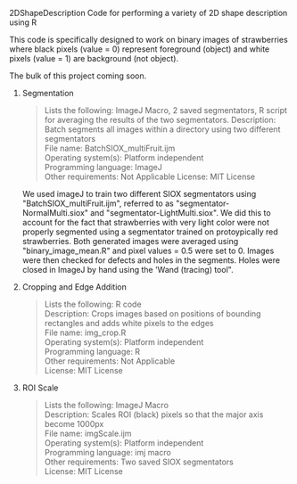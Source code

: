 2DShapeDescription
Code for performing a variety of 2D shape description using R

This code is specifically designed to work on binary images of strawberries where black pixels (value = 0) represent foreground (object) and white pixels (value = 1) are background (not object).

The bulk of this project coming soon.

1. Segmentation  
    >Lists the following: ImageJ Macro, 2 saved segmentators, R script for averaging the results of the two segmentators.
    >Description: Batch segments all images within a directory using two different segmentators  
    >File name: BatchSIOX_multiFruit.ijm  
    >Operating system(s): Platform independent  
    >Programming language: ImageJ  
    >Other requirements: Not Applicable
    >License: MIT License  
      
    We used imageJ to train two different SIOX segmentators using "BatchSIOX_multiFruit.ijm", referred to as "segmentator-NormalMulti.siox" and "segmentator-LightMulti.siox". 
     We did this to account for the fact that strawberries with very light color were not properly segmented using a segmentator trained on protoypically red strawberries.
     Both generated images were averaged using "binary_image_mean.R" and pixel values = 0.5 were set to 0. 
     Images were then checked for defects and holes in the segments. Holes were closed in ImageJ by hand using the 'Wand (tracing) tool".

2. Cropping and Edge Addition  
    >Lists the following: R code  
    >Description: Crops images based on positions of bounding rectangles and adds white pixels to the edges  
    >File name: img_crop.R  
    >Operating system(s): Platform independent  
    >Programming language: R  
    >Other requirements: Not Applicable  
    >License: MIT License  

3. ROI Scale  
    >Lists the following: ImageJ Macro  
    >Description: Scales ROI (black) pixels so that the major axis become 1000px  
    >File name: imgScale.ijm  
    >Operating system(s): Platform independent  
    >Programming language: imj macro  
    >Other requirements: Two saved SIOX segmentators  
    >License: MIT License  